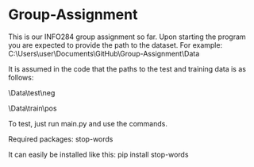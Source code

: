 # Group-Assignment

This is our INFO284 group assignment so far.
Upon starting the program you are expected to provide the path to the dataset. For example:
C:\Users\user\Documents\GitHub\Group-Assignment\Data

It is assumed in the code that the paths to the test and training data is as follows:

\Data\test\neg

\Data\train\pos

To test, just run main.py and use the commands.

Required packages:
stop-words

It can easily be installed like this:
pip install stop-words
